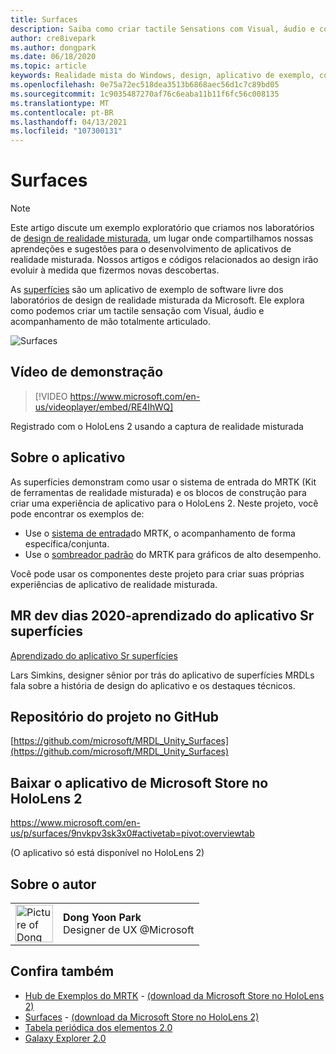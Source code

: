 ```yaml
---
title: Surfaces
description: Saiba como criar tactile Sensations com Visual, áudio e controle de mão articulado no aplicativo de exemplo de superfícies.
author: cre8ivepark
ms.author: dongpark
ms.date: 06/18/2020
ms.topic: article
keywords: Realidade mista do Windows, design, aplicativo de exemplo, controles, MRTK, kit de ferramentas de realidade misturada, Unity, aplicativos de exemplo, aplicativos de exemplo, software livre, Microsoft Store, HoloLens, headset de realidade misturada, headset de realidade mista do Windows, headset de realidade virtual
ms.openlocfilehash: 0e75a72ec518dea3513b6868aec56d1c7c89bd05
ms.sourcegitcommit: 1c9035487270af76c6eaba11b11f6fc56c008135
ms.translationtype: MT
ms.contentlocale: pt-BR
ms.lasthandoff: 04/13/2021
ms.locfileid: "107300131"
---
```

# <a name="surfaces"></a>Surfaces

>[!NOTE]
>Este artigo discute um exemplo exploratório que criamos nos laboratórios de [design de realidade misturada](https://github.com/Microsoft/MRDesignLabs_Unity), um lugar onde compartilhamos nossas aprendeções e sugestões para o desenvolvimento de aplicativos de realidade misturada. Nossos artigos e códigos relacionados ao design irão evoluir à medida que fizermos novas descobertas.

As [superfícies](https://github.com/microsoft/MRDL_Unity_Surfaces) são um aplicativo de exemplo de software livre dos laboratórios de design de realidade misturada da Microsoft. Ele explora como podemos criar um tactile sensação com Visual, áudio e acompanhamento de mão totalmente articulado.

![Surfaces](images/MRDL_Surfaces_1.jpg)

## <a name="demo-video"></a>Vídeo de demonstração 

> [!VIDEO https://www.microsoft.com/en-us/videoplayer/embed/RE4IhWQ]

Registrado com o HoloLens 2 usando a captura de realidade misturada

## <a name="about-the-app"></a>Sobre o aplicativo

As superfícies demonstram como usar o sistema de entrada do MRTK (Kit de ferramentas de realidade misturada) e os blocos de construção para criar uma experiência de aplicativo para o HoloLens 2. Neste projeto, você pode encontrar os exemplos de:

- Use o [sistema de entrada](https://docs.microsoft.com/windows/mixed-reality/mrtk-unity/features/input/overview)do MRTK, o acompanhamento de forma específica/conjunta.
- Use o [sombreador padrão](https://docs.microsoft.com/windows/mixed-reality/mrtk-unity/features/rendering/mrtk-standard-shader) do MRTK para gráficos de alto desempenho.

Você pode usar os componentes deste projeto para criar suas próprias experiências de aplicativo de realidade misturada.

## <a name="mr-dev-days-2020---learnings-from-the-mr-surfaces-app"></a>MR dev dias 2020-aprendizado do aplicativo Sr superfícies

[Aprendizado do aplicativo Sr superfícies](https://channel9.msdn.com/Shows/Docs-Mixed-Reality/Learnings-from-the-MR-Surfaces-App)

Lars Simkins, designer sênior por trás do aplicativo de superfícies MRDLs fala sobre a história de design do aplicativo e os destaques técnicos.

## <a name="project-repository-on-github"></a>Repositório do projeto no GitHub

[https://github.com/microsoft/MRDL_Unity_Surfaces](https://github.com/microsoft/MRDL_Unity_Surfaces)

## <a name="download-app-from-microsoft-store-in-hololens-2"></a>Baixar o aplicativo de Microsoft Store no HoloLens 2

https://www.microsoft.com/en-us/p/surfaces/9nvkpv3sk3x0#activetab=pivot:overviewtab

(O aplicativo só está disponível no HoloLens 2)

## <a name="about-the-author"></a>Sobre o autor

<table style="border-collapse:collapse" padding-left="0px">
<tr>
<td style="border-style: none" width="60px"><img alt="Picture of Dong Yoon Park" width="60" height="60" src="images/dongyoonpark.jpg"></td>
<td style="border-style: none"><b>Dong Yoon Park</b><br>Designer de UX @Microsoft</td>
</tr>
</table>

## <a name="see-also"></a>Confira também

* [Hub de Exemplos do MRTK](https://docs.microsoft.com/windows/mixed-reality/mrtk-unity/features/example-scenes/example-hub) - [(download da Microsoft Store no HoloLens 2)](https://www.microsoft.com/en-us/p/mrtk-examples-hub/9mv8c39l2sj4)
* [Surfaces](sampleapp-surfaces.md) - [(download da Microsoft Store no HoloLens 2)](https://www.microsoft.com/en-us/p/surfaces/9nvkpv3sk3x0)
* [Tabela periódica dos elementos 2.0](https://medium.com/@dongyoonpark/bringing-the-periodic-table-of-the-elements-app-to-hololens-2-with-mrtk-v2-a6e3d8362158)
* [Galaxy Explorer 2.0](galaxy-explorer-update.md)
